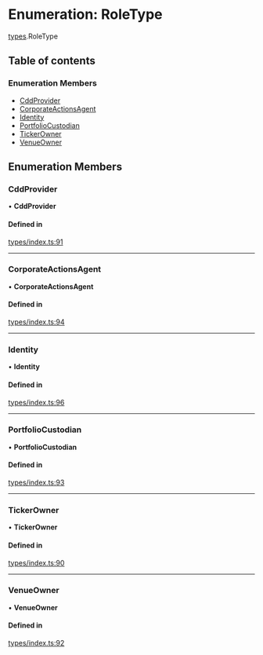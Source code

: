# Enumeration: RoleType

[types](../wiki/types).RoleType

## Table of contents

### Enumeration Members

- [CddProvider](../wiki/types.RoleType#cddprovider)
- [CorporateActionsAgent](../wiki/types.RoleType#corporateactionsagent)
- [Identity](../wiki/types.RoleType#identity)
- [PortfolioCustodian](../wiki/types.RoleType#portfoliocustodian)
- [TickerOwner](../wiki/types.RoleType#tickerowner)
- [VenueOwner](../wiki/types.RoleType#venueowner)

## Enumeration Members

### CddProvider

• **CddProvider**

#### Defined in

[types/index.ts:91](https://github.com/PolymathNetwork/polymesh-sdk/blob/c6fe1be3/src/types/index.ts#L91)

___

### CorporateActionsAgent

• **CorporateActionsAgent**

#### Defined in

[types/index.ts:94](https://github.com/PolymathNetwork/polymesh-sdk/blob/c6fe1be3/src/types/index.ts#L94)

___

### Identity

• **Identity**

#### Defined in

[types/index.ts:96](https://github.com/PolymathNetwork/polymesh-sdk/blob/c6fe1be3/src/types/index.ts#L96)

___

### PortfolioCustodian

• **PortfolioCustodian**

#### Defined in

[types/index.ts:93](https://github.com/PolymathNetwork/polymesh-sdk/blob/c6fe1be3/src/types/index.ts#L93)

___

### TickerOwner

• **TickerOwner**

#### Defined in

[types/index.ts:90](https://github.com/PolymathNetwork/polymesh-sdk/blob/c6fe1be3/src/types/index.ts#L90)

___

### VenueOwner

• **VenueOwner**

#### Defined in

[types/index.ts:92](https://github.com/PolymathNetwork/polymesh-sdk/blob/c6fe1be3/src/types/index.ts#L92)
